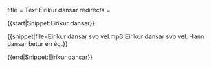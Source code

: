 title = Text:Eiríkur dansar
redirects =
>>>>

{{start|Snippet:Eiríkur dansar}}

{{snippet|file=Eiríkur dansar svo vel.mp3|Eiríkur dansar svo vel. Hann dansar betur en ég.}}

{{end|Snippet:Eiríkur dansar}}